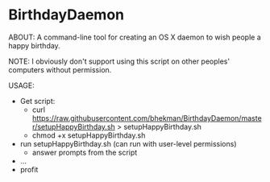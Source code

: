 # BirthdayDaemon

ABOUT:
A command-line tool for creating an OS X daemon to wish people a happy birthday.

NOTE: I obviously don't support using this script on other peoples' computers without permission.

USAGE:
- Get script:
  - curl https://raw.githubusercontent.com/bhekman/BirthdayDaemon/master/setupHappyBirthday.sh > setupHappyBirthday.sh
  - chmod +x setupHappyBirthday.sh
- run setupHappyBirthday.sh (can run with user-level permissions)
  - answer prompts from the script
- ...
- profit
